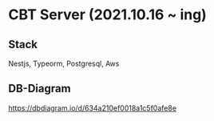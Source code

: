 # CBT Server (2021.10.16 ~ ing)

## Stack
Nestjs, Typeorm, Postgresql, Aws

## DB-Diagram 
https://dbdiagram.io/d/634a210ef0018a1c5f0afe8e

